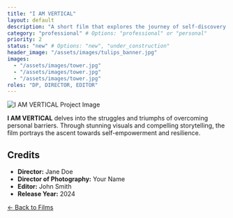 ```yaml
---
title: "I AM VERTICAL"
layout: default
description: "A short film that explores the journey of self-discovery through the vibrant imagery of blooming tulips."
category: "professional" # Options: "professional" or "personal"
priority: 2
status: "new" # Options: "new", "under_construction"
header_image: "/assets/images/tulips_banner.jpg"
images:
  - "/assets/images/tower.jpg"
  - "/assets/images/tower.jpg"
  - "/assets/images/tower.jpg"
roles: "DP, DIRECTOR, EDITOR"
---
```

  
![I AM VERTICAL Project Image](/assets/images/i-am-vertical1.jpg)

**I AM VERTICAL** delves into the struggles and triumphs of overcoming personal barriers. Through stunning visuals and compelling storytelling, the film portrays the ascent towards self-empowerment and resilience.

## Credits

- **Director:** Jane Doe
- **Director of Photography:** Your Name
- **Editor:** John Smith
- **Release Year:** 2024

[← Back to Films](/film/)
